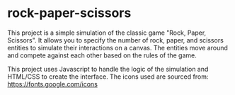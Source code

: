 # rock-paper-scissors

This project is a simple simulation of the classic game "Rock, Paper, Scissors". It allows you to specify the number of rock, paper, and scissors entities to simulate their interactions on a canvas. The entities move around and compete against each other based on the rules of the game.

This project uses Javascript to handle the logic of the simulation and HTML/CSS to create the interface. The icons used are sourced from: https://fonts.google.com/icons
